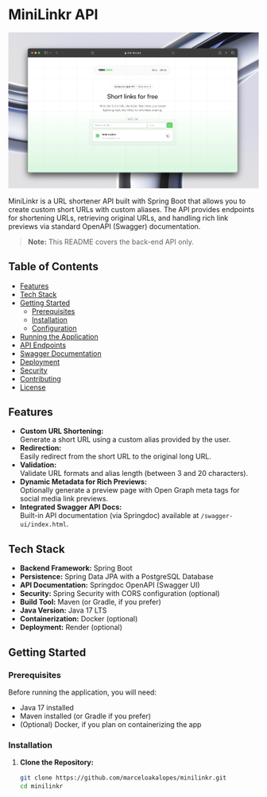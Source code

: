 # MiniLinkr API

![MiniLinkr Sample](/images/sample.png)

MiniLinkr is a URL shortener API built with Spring Boot that allows you to create custom short URLs with custom aliases. The API provides endpoints for shortening URLs, retrieving original URLs, and handling rich link previews via standard OpenAPI (Swagger) documentation.

> **Note:** This README covers the back-end API only.
## Table of Contents

- [Features](#features)
- [Tech Stack](#tech-stack)
- [Getting Started](#getting-started)
    - [Prerequisites](#prerequisites)
    - [Installation](#installation)
    - [Configuration](#configuration)
- [Running the Application](#running-the-application)
- [API Endpoints](#api-endpoints)
- [Swagger Documentation](#swagger-documentation)
- [Deployment](#deployment)
- [Security](#security)
- [Contributing](#contributing)
- [License](#license)

## Features

- **Custom URL Shortening:**  
  Generate a short URL using a custom alias provided by the user.
- **Redirection:**  
  Easily redirect from the short URL to the original long URL.
- **Validation:**  
  Validate URL formats and alias length (between 3 and 20 characters).
- **Dynamic Metadata for Rich Previews:**  
  Optionally generate a preview page with Open Graph meta tags for social media link previews.
- **Integrated Swagger API Docs:**  
  Built-in API documentation (via Springdoc) available at `/swagger-ui/index.html`.

## Tech Stack

- **Backend Framework:** Spring Boot
- **Persistence:** Spring Data JPA with a PostgreSQL Database
- **API Documentation:** Springdoc OpenAPI (Swagger UI)
- **Security:** Spring Security with CORS configuration (optional)
- **Build Tool:** Maven (or Gradle, if you prefer)
- **Java Version:** Java 17 LTS
- **Containerization:** Docker (optional)
- **Deployment:** Render (optional)

## Getting Started

### Prerequisites

Before running the application, you will need:

- Java 17 installed
- Maven installed (or Gradle if you prefer)
- (Optional) Docker, if you plan on containerizing the app

### Installation

1. **Clone the Repository:**

   ```bash
   git clone https://github.com/marceloakalopes/minilinkr.git
   cd minilinkr
